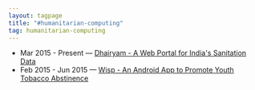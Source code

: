 ```yaml
---
layout: tagpage
title: "#humanitarian-computing"
tag: humanitarian-computing
---
```

<ul>
	<li>
		<span class="post-date">Mar 2015 - Present &mdash; </span>
    	<a class="post-link" href="https://swetharevanur.github.io/projects/dhairyam.html">Dhairyam - A Web Portal for India's Sanitation Data</a>
	</li>
	<li>
		<span class="post-date">Feb 2015 - Jun 2015 &mdash; </span>
    	<a class="post-link" href="https://swetharevanur.github.io/projects/wisp.html">Wisp - An Android App to Promote Youth Tobacco Abstinence</a>
	</li>
</ul>